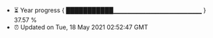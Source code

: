 - ⏳ Year progress { ███████████▁▁▁▁▁▁▁▁▁▁▁▁▁▁▁▁▁▁▁ } 37.57 %
- ⏰ Updated on Tue, 18 May 2021 02:52:47 GMT

